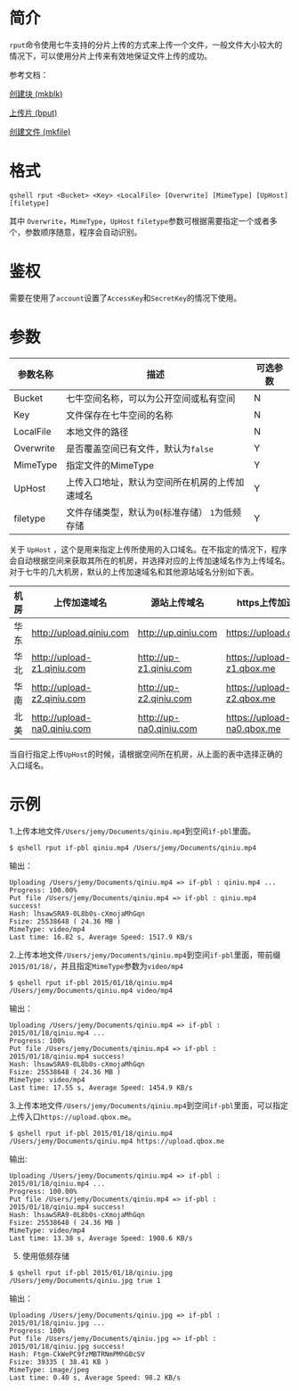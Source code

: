 # 简介

`rput`命令使用七牛支持的分片上传的方式来上传一个文件，一般文件大小较大的情况下，可以使用分片上传来有效地保证文件上传的成功。

参考文档：

[创建块 (mkblk)](http://developer.qiniu.com/code/v6/api/kodo-api/up/mkblk.html)

[上传片 (bput)](http://developer.qiniu.com/code/v6/api/kodo-api/up/bput.html)

[创建文件 (mkfile)](http://developer.qiniu.com/code/v6/api/kodo-api/up/mkfile.html)

# 格式

```
qshell rput <Bucket> <Key> <LocalFile> [Overwrite] [MimeType] [UpHost] [filetype]
```

其中 `Overwrite`，`MimeType`，`UpHost` `filetype`参数可根据需要指定一个或者多个，参数顺序随意，程序会自动识别。

# 鉴权

需要在使用了`account`设置了`AccessKey`和`SecretKey`的情况下使用。

# 参数

|参数名称|描述|可选参数|
|---------|-----------------|----------|
|Bucket|七牛空间名称，可以为公开空间或私有空间|N|
|Key|文件保存在七牛空间的名称|N|
|LocalFile|本地文件的路径|N|
|Overwrite|是否覆盖空间已有文件，默认为`false`|Y|
|MimeType|指定文件的MimeType|Y|
|UpHost|上传入口地址，默认为空间所在机房的上传加速域名|Y|
|filetype|文件存储类型，默认为`0`(标准存储） `1`为低频存储|Y|


关于 `UpHost` ，这个是用来指定上传所使用的入口域名。在不指定的情况下，程序会自动根据空间来获取其所在的机房，并选择对应的上传加速域名作为上传域名。对于七牛的几大机房，默认的上传加速域名和其他源站域名分别如下表。

|机房|上传加速域名|源站上传域名|https上传加速域名|https上传源站域名|
|----|----------------------|--------------------|----------------------|-----------------------|
|华东|http://upload.qiniu.com|http://up.qiniu.com|https://upload.qbox.me|https://up.qbox.me|
|华北|http://upload-z1.qiniu.com|http://up-z1.qiniu.com|https://upload-z1.qbox.me|https://up-z1.qbox.me|
|华南|http://upload-z2.qiniu.com|http://up-z2.qiniu.com|https://upload-z2.qbox.me|https://up-z2.qbox.me|
|北美|http://upload-na0.qiniu.com|http://up-na0.qiniu.com|https://upload-na0.qbox.me|https://up-na0.qbox.me|

当自行指定上传`UpHost`的时候，请根据空间所在机房，从上面的表中选择正确的入口域名。

# 示例

1.上传本地文件`/Users/jemy/Documents/qiniu.mp4`到空间`if-pbl`里面。

```
$ qshell rput if-pbl qiniu.mp4 /Users/jemy/Documents/qiniu.mp4
```

输出：

```
Uploading /Users/jemy/Documents/qiniu.mp4 => if-pbl : qiniu.mp4 ...
Progress: 100.00%
Put file /Users/jemy/Documents/qiniu.mp4 => if-pbl : qiniu.mp4 success!
Hash: lhsawSRA9-0L8b0s-cXmojaMhGqn
Fsize: 25538648 ( 24.36 MB )
MimeType: video/mp4
Last time: 16.82 s, Average Speed: 1517.9 KB/s
```

2.上传本地文件`/Users/jemy/Documents/qiniu.mp4`到空间`if-pbl`里面，带前缀`2015/01/18/`，并且指定`MimeType`参数为`video/mp4`

```
$ qshell rput if-pbl 2015/01/18/qiniu.mp4 /Users/jemy/Documents/qiniu.mp4 video/mp4
```
输出：
```
Uploading /Users/jemy/Documents/qiniu.mp4 => if-pbl : 2015/01/18/qiniu.mp4 ...
Progress: 100%
Put file /Users/jemy/Documents/qiniu.mp4 => if-pbl : 2015/01/18/qiniu.mp4 success!
Hash: lhsawSRA9-0L8b0s-cXmojaMhGqn
Fsize: 25538648 ( 24.36 MB )
MimeType: video/mp4
Last time: 17.55 s, Average Speed: 1454.9 KB/s
```

3.上传本地文件`/Users/jemy/Documents/qiniu.mp4`到空间`if-pbl`里面，可以指定上传入口`https://upload.qbox.me`。

```
$ qshell rput if-pbl 2015/01/18/qiniu.mp4 /Users/jemy/Documents/qiniu.mp4 https://upload.qbox.me
```

输出:
```
Uploading /Users/jemy/Documents/qiniu.mp4 => if-pbl : 2015/01/18/qiniu.mp4 ...
Progress: 100.00%
Put file /Users/jemy/Documents/qiniu.mp4 => if-pbl : 2015/01/18/qiniu.mp4 success!
Hash: lhsawSRA9-0L8b0s-cXmojaMhGqn
Fsize: 25538648 ( 24.36 MB )
MimeType: video/mp4
Last time: 13.38 s, Average Speed: 1908.6 KB/s
```

5. 使用低频存储

```
$ qshell rput if-pbl 2015/01/18/qiniu.jpg /Users/jemy/Documents/qiniu.jpg true 1
```

输出：

```
Uploading /Users/jemy/Documents/qiniu.jpg => if-pbl : 2015/01/18/qiniu.jpg ...
Progress: 100%
Put file /Users/jemy/Documents/qiniu.jpg => if-pbl : 2015/01/18/qiniu.jpg success!
Hash: Ftgm-CkWePC9fzMBTRNmPMhGBcSV
Fsize: 39335 ( 38.41 KB )
MimeType: image/jpeg
Last time: 0.40 s, Average Speed: 98.2 KB/s
```